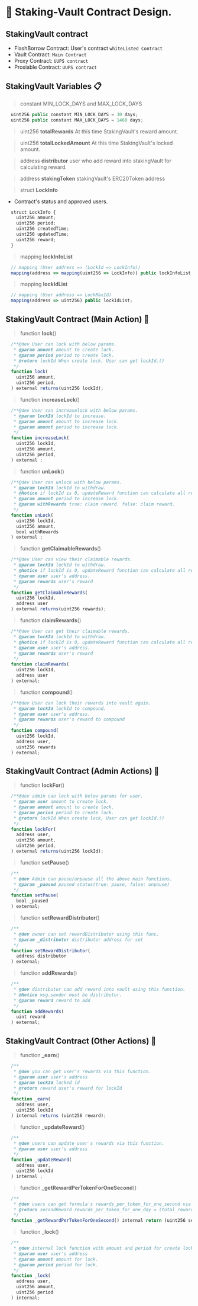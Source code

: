 # 🚩 Staking-Vault Contract Design.

## **StakingVault** contract

- FlashBorrow Contract:  User's contract `whiteListed Contract`
- Vault Contract:  `Main Contract`
- Proxy Contract: `UUPS contract`
- Proxiable Contract: `UUPS contract`

## **StakingVault Variables** 📋

> constant MIN_LOCK_DAYS and MAX_LOCK_DAYS 
```js
  uint256 public constant MIN_LOCK_DAYS = 30 days;
  uint256 public constant MAX_LOCK_DAYS = 1460 days;
```

> uint256 **totalRewards**
  At this time StakingVault's reward amount.

> uint256 **totalLockedAmount**
  At this time StakingVault's locked amount.

> address **distributor**
  user who add reward into stakingVault for calculating reward.

> address **stakingToken**
  stakingVault's ERC20Token address

> struct **LockInfo**
- Contract's status and approved users.
```js
  struct LockInfo {
    uint256 amount;
    uint256 period;
    uint256 createdTime;
    uint256 updatedTime;
    uint256 reward;
  }
```

> mapping **lockInfoList**
```js
  // mapping (User address => (LockId => LockInfo))
  mapping(address => mapping(uint256 => LockInfo)) public lockInfoList;
```

> mapping **lockIdList**
```js
  // mapping (User address => LockMaxId)
  mapping(address => uint256) public lockIdList;
```

## **StakingVault** Contract (Main Action) 🔧

> function **lock**()     
```js
  /**@dev User can lock with below params.
   * @param amount amount to create lock.
   * @param period period to create lock.
   * @return lockId When create lock, User can get lockId.()
   */
  function lock(
    uint256 amount,  
    uint256 period,
  ) external returns(uint256 lockId);
```

> function **increaseLock**()     
```js
  /**@dev User can increaselock with below params.
   * @param lockId lockId to increase.
   * @param amount amount to increase lock.
   * @param amount period to increase lock.
   */
  function increaseLock(
    uint256 lockId,
    uint256 amount,  
    uint256 period,
  ) external ;
```

> function **unLock**()     
```js
  /**@dev User can unlock with below params.
   * @param lockId lockId to withdraw.
   * @Notice if lockId is 0, updateReward function can calculate all rewards.
   * @param amount period to increase lock.
   * @param withRewards true: claim reward. false: claim reward.
   */
  function unLock(
    uint256 lockId,
    uint256 amount,  
    bool withRewards  
  ) external ;
```

> function **getClaimableRewards**()     
```js
  /**@dev User can view their claimable rewards.
   * @param lockId lockId to withdraw.
   * @Notice if lockId is 0, updateReward function can calculate all rewards.
   * @param user user's address.
   * @param rewards user's reward
   */
  function getClaimableRewards(
    uint256 lockId,
    address user  
  ) external returns(uint256 rewards);
```

> function **claimRewards**()     
```js
  /**@dev User can get their claimable rewards.
   * @param lockId lockId to withdraw.
   * @Notice if lockId is 0, updateReward function can calculate all rewards.
   * @param user user's address.
   * @param rewards user's reward
   */
  function claimRewards(
    uint256 lockId,
    address user  
  ) external;
```

> function **compound**()     
```js
  /**@dev User can lock their rewards into vault again.
   * @param lockId lockId to compound.
   * @param user user's address.
   * @param rewards user's reward to compound
   */
  function compound(
    uint256 lockId,
    address user,
    uint256 rewards  
  ) external;
```

## **StakingVault** Contract (Admin Actions) 🤖

> function **lockFor**()     
```js
  /**@dev admin can lock with below params for user.
   * @param user amount to create lock.
   * @param amount amount to create lock.
   * @param period period to create lock.
   * @return lockId When create lock, User can get lockId.()
   */
  function lockFor(
    address user,  
    uint256 amount,  
    uint256 period,
  ) external returns(uint256 lockId);
```

> function **setPause**()
```js
  /**
   * @dev Admin can pause/unpause all the above main functions.
   * @param _paused paused status(true: pause, false: unpause)
   */
  function setPause(
    bool _paused
  ) external;
```
> function **setRewardDistributor**()
```js
  /**
   * @dev owner can set rewardDistributor using this func.
   * @param _distributor distributor address for set
   */  
  function setRewardDistributor(
    address distributor
  ) external;
```

> function **addRewards**()
```js
  /**
   * @dev distributor can add reward into vault using this function.
   * @Notice msg.sender must be distributor. 
   * @param reward reward to add
   */
  function addRewards(
    uint reward
  ) external;
```


## **StakingVault** Contract (Other Actions) 💢

> function **_earn**()
```js
  /**
   * @dev you can get user's rewards via this function.
   * @param user user's address
   * @param lockId locked id
   * @return reward user's reward for lockId
   */
  function _earn(
    address user,
    uint256 lockId
  ) internal returns (uint256 reward);
```

> function **_updateReward**()
```js
  /**
   * @dev users can update user's rewards via this function.
   * @param user user's address
   */
  function _updateReward(
    address user,
    uint256 lockId
  ) internal ;
```

> function **_getRewardPerTokenForOneSecond**()
```js
  /**
   * @dev users can get formula's rewards_per_token_for_one_second via this function.
   * @return secondReward rewards_per_token_for_one_day = (total_rewards / total_locked_amount) / 4_years_in_days
   */
  function _getRewardPerTokenForOneSecond() internal return (uint256 secondReward);
```

> function **_lock**()
```js
  /**
   * @dev internal lock function with amount and period for create lock.
   * @param user user's address
   * @param amount amount for lock.
   * @param period period for lock.
   */
  function _lock(
    address user,
    uint256 amount,
    uint256 period
  ) internal;
```